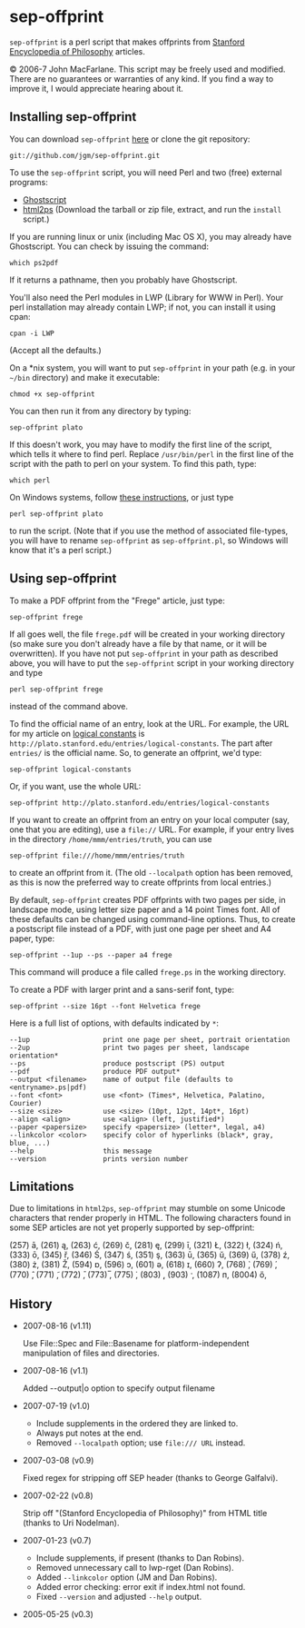 sep-offprint
============

`sep-offprint` is a perl script that makes offprints from 
[Stanford Encyclopedia of Philosophy] articles.

[Stanford Encyclopedia of Philosophy]: http://plato.stanford.edu

© 2006-7 John MacFarlane. This script may be freely used and modified.
There are no guarantees or warranties of any kind. If you find a way to
improve it, I would appreciate hearing about it.

Installing sep-offprint
-----------------------

You can download `sep-offprint` [here](http://github.com/jgm/sep-offprint/tarball/master)
or clone the git repository:

    git://github.com/jgm/sep-offprint.git

To use the `sep-offprint` script, you will need Perl and two (free) external
programs:

-   [Ghostscript](http://www.cs.wisc.edu/~ghost/doc/AFPL/get851.htm)
-   [html2ps](http://user.it.uu.se/~jan/html2ps.html) (Download the
    tarball or zip file, extract, and run the `install` script.)

If you are running linux or unix (including Mac OS X), you may
already have Ghostscript. You can check by issuing the command:

    which ps2pdf

If it returns a pathname, then you probably have Ghostscript.

You'll also need the Perl modules in LWP (Library for WWW in Perl).
Your perl installation may already contain LWP; if not, you can
install it using cpan:

    cpan -i LWP

(Accept all the defaults.)

On a \*nix system, you will want to put `sep-offprint` in your path
(e.g. in your `~/bin` directory) and make it executable:

    chmod +x sep-offprint

You can then run it from any directory by typing:

    sep-offprint plato

If this doesn't work, you may have to modify the first line of the
script, which tells it where to find perl. Replace `/usr/bin/perl`
in the first line of the script with the path to perl on your
system. To find this path, type:

    which perl

On Windows systems, follow [these instructions], or just type

    perl sep-offprint plato

to run the script.  (Note that if you use the method of associated file-types,
you will have to rename `sep-offprint` as `sep-offprint.pl`, so Windows will
know that it's a perl script.)

[these instructions]: http://aspn.activestate.com/ASPN/docs/ActivePerl/5.8/faq/Windows/ActivePerl-Winfaq4.html#What_s_the_equivalent_of_the_she

Using sep-offprint
------------------

To make a PDF offprint from the "Frege" article, just type:

    sep-offprint frege

If all goes well, the file `frege.pdf` will be created in your
working directory (so make sure you don't already have a file by
that name, or it will be overwritten).  If you have not put
`sep-offprint` in your path as described above, you will have
to put the `sep-offprint` script in your working directory and type

    perl sep-offprint frege

instead of the command above.

To find the official name of an entry, look at the URL. For
example, the URL for my article on
[logical constants](http://plato.stanford.edu/entries/logical-constants)
is `http://plato.stanford.edu/entries/logical-constants`. The part
after `entries/` is the official name. So, to generate an offprint,
we'd type:

    sep-offprint logical-constants

Or, if you want, use the whole URL:

    sep-offprint http://plato.stanford.edu/entries/logical-constants

If you want to create an offprint from an entry on your local computer
(say, one that you are editing), use a `file://` URL. For example, if
your entry lives in the directory `/home/mmm/entries/truth`, you can use

    sep-offprint file:///home/mmm/entries/truth

to create an offprint from it. (The old `--localpath` option has been
removed, as this is now the preferred way to create offprints from
local entries.)

By default, `sep-offprint` creates PDF offprints with two pages per
side, in landscape mode, using letter size paper and a 14 point
Times font. All of these defaults can be changed using command-line
options. Thus, to create a postscript file instead of a PDF, with
just one page per sheet and A4 paper, type:

    sep-offprint --1up --ps --paper a4 frege

This command will produce a file called `frege.ps` in the working
directory.

To create a PDF with larger print and a sans-serif font, type:

    sep-offprint --size 16pt --font Helvetica frege

Here is a full list of options, with defaults indicated by `*`:

    --1up                  print one page per sheet, portrait orientation
    --2up                  print two pages per sheet, landscape orientation*
    --ps                   produce postscript (PS) output
    --pdf                  produce PDF output*
    --output <filename>    name of output file (defaults to <entryname>.ps|pdf)
    --font <font>          use <font> (Times*, Helvetica, Palatino, Courier)
    --size <size>          use <size> (10pt, 12pt, 14pt*, 16pt)
    --align <align>        use <align> (left, justified*)
    --paper <papersize>    specify <papersize> (letter*, legal, a4)
    --linkcolor <color>    specify color of hyperlinks (black*, gray, blue, ...)
    --help                 this message
    --version              prints version number

Limitations
-----------

Due to limitations in `html2ps`, `sep-offprint` may stumble
on some Unicode characters that render properly in HTML.
The following characters found in some SEP articles 
are not yet properly supported by sep-offprint:

(257) &#257;,
(261) &#261;,
(263) &#263;,
(269) &#269;,
(281) &#281;,
(299) &#299;,
(321) &#321;,
(322) &#322;,
(324) &#324;,
(333) &#333;,
(345) &#345;,
(346) &#346;,
(347) &#347;,
(351) &#351;,
(363) &#363;,
(365) &#365;,
(369) &#369;,
(378) &#378;,
(380) &#380;,
(381) &#381;,
(594) &#594;,
(596) &#596;,
(601) &#601;,
(618) &#618;,
(660) &#660;,
(768) &#768;,
(769) &#769;,
(770) &#770;,
(771) &#771;,
(772) &#772;,
(773) &#773;,
(775) &#775;,
(803) &#803;,
(903) &#903;,
(1087) &#1087;,
(8004) &#8004;,

History
-------

+   2007-08-16 (v1.11)

    Use File::Spec and File::Basename for platform-independent
    manipulation of files and directories.

+   2007-08-16 (v1.1)

    Added --output|o option to specify output filename

+   2007-07-19 (v1.0)

    - Include supplements in the ordered they are linked to.
    - Always put notes at the end.
    - Removed `--localpath` option; use `file:/// URL` instead.

+   2007-03-08 (v0.9)

    Fixed regex for stripping off SEP header (thanks to George Galfalvi).

+   2007-02-22 (v0.8)

    Strip off "(Stanford Encyclopedia of Philosophy)" from
    HTML title (thanks to Uri Nodelman).

+   2007-01-23 (v0.7)

    - Include supplements, if present (thanks to Dan Robins).
    - Removed unnecessary call to lwp-rget (Dan Robins).
    - Added `--linkcolor` option (JM and Dan Robins).
    - Added error checking:  error exit if index.html not found.
    - Fixed `--version` and adjusted `--help` output.

+   2005-05-25 (v0.3)

